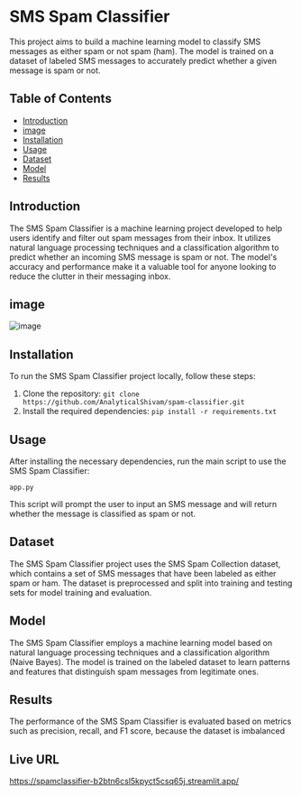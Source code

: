 

# SMS Spam Classifier

This project aims to build a machine learning model to classify SMS messages as either spam or not spam (ham). The model is trained on a dataset of labeled SMS messages to accurately predict whether a given message is spam or not.

## Table of Contents

- [Introduction](#introduction)
- [image](#image)
- [Installation](#installation)
- [Usage](#usage)
- [Dataset](#dataset)
- [Model](#model)
- [Results](#results)

## Introduction

The SMS Spam Classifier is a machine learning project developed to help users identify and filter out spam messages from their inbox. It utilizes natural language processing techniques and a classification algorithm to predict whether an incoming SMS message is spam or not. The model's accuracy and performance make it a valuable tool for anyone looking to reduce the clutter in their messaging inbox.

## image
![image](https://github.com/AnalyticalShivam/spam_classifier/assets/93965065/18837d58-0714-45e2-9324-0f500d000f01)


## Installation

To run the SMS Spam Classifier project locally, follow these steps:

1. Clone the repository: `git clone https://github.com/AnalyticalShivam/spam-classifier.git`
2. Install the required dependencies: `pip install -r requirements.txt`

## Usage

After installing the necessary dependencies, run the main script to use the SMS Spam Classifier:

```
app.py
```

This script will prompt the user to input an SMS message and will return whether the message is classified as spam or not.

## Dataset

The SMS Spam Classifier project uses the SMS Spam Collection dataset, which contains a set of SMS messages that have been labeled as either spam or ham. The dataset is preprocessed and split into training and testing sets for model training and evaluation.

## Model

The SMS Spam Classifier employs a machine learning model based on natural language processing techniques and a classification algorithm (Naive Bayes). The model is trained on the labeled dataset to learn patterns and features that distinguish spam messages from legitimate ones.

## Results

The performance of the SMS Spam Classifier is evaluated based on metrics such as precision, recall, and F1 score, because the dataset is imbalanced 

## Live URL
https://spamclassifier-b2btn6csl5kpyct5csq65j.streamlit.app/
